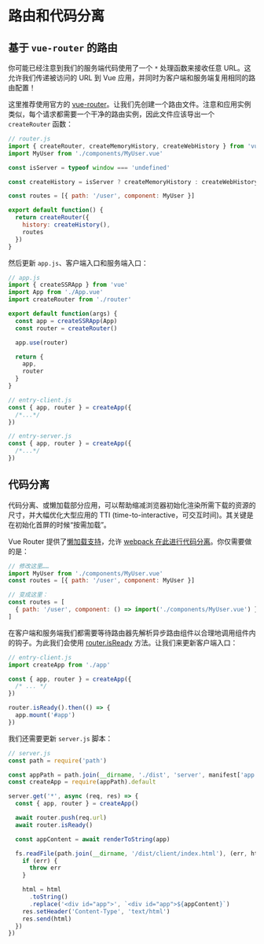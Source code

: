 # 路由和代码分离

## 基于 `vue-router` 的路由

你可能已经注意到我们的服务端代码使用了一个 `*` 处理函数来接收任意 URL。这允许我们传递被访问的 URL 到 Vue 应用，并同时为客户端和服务端复用相同的路由配置！

这里推荐使用官方的 [vue-router](https://github.com/vuejs/vue-router-next)。让我们先创建一个路由文件。注意和应用实例类似，每个请求都需要一个干净的路由实例，因此文件应该导出一个 `createRouter` 函数：

```js
// router.js
import { createRouter, createMemoryHistory, createWebHistory } from 'vue-router'
import MyUser from './components/MyUser.vue'

const isServer = typeof window === 'undefined'

const createHistory = isServer ? createMemoryHistory : createWebHistory

const routes = [{ path: '/user', component: MyUser }]

export default function() {
  return createRouter({
    history: createHistory(),
    routes
  })
}
```

然后更新 `app.js`、客户端入口和服务端入口：

```js
// app.js
import { createSSRApp } from 'vue'
import App from './App.vue'
import createRouter from './router'

export default function(args) {
  const app = createSSRApp(App)
  const router = createRouter()

  app.use(router)

  return {
    app,
    router
  }
}
```

```js
// entry-client.js
const { app, router } = createApp({
  /*...*/
})
```

```js
// entry-server.js
const { app, router } = createApp({
  /*...*/
})
```

## 代码分离

代码分离、或懒加载部分应用，可以帮助缩减浏览器初始化渲染所需下载的资源的尺寸，并大幅优化大型应用的 TTI (time-to-interactive，可交互时间)。其关键是在初始化首屏的时候“按需加载”。

Vue Router 提供了[懒加载支持](https://next.router.vuejs.org/zh/guide/advanced/lazy-loading.html)，允许 [webpack 在此进行代码分离](https://webpack.js.org/guides/code-splitting-async/)。你仅需要做的是：

```js
// 修改这里……
import MyUser from './components/MyUser.vue'
const routes = [{ path: '/user', component: MyUser }]

// 变成这里：
const routes = [
  { path: '/user', component: () => import('./components/MyUser.vue') }
]
```

在客户端和服务端我们都需要等待路由器先解析异步路由组件以合理地调用组件内的钩子。为此我们会使用 [router.isReady](https://next.router.vuejs.org/zh/api/#isready) 方法。让我们来更新客户端入口：

```js
// entry-client.js
import createApp from './app'

const { app, router } = createApp({
  /* ... */
})

router.isReady().then(() => {
  app.mount('#app')
})
```

我们还需要更新 `server.js` 脚本：

```js
// server.js
const path = require('path')

const appPath = path.join(__dirname, './dist', 'server', manifest['app.js'])
const createApp = require(appPath).default

server.get('*', async (req, res) => {
  const { app, router } = createApp()

  await router.push(req.url)
  await router.isReady()

  const appContent = await renderToString(app)

  fs.readFile(path.join(__dirname, '/dist/client/index.html'), (err, html) => {
    if (err) {
      throw err
    }

    html = html
      .toString()
      .replace('<div id="app">', `<div id="app">${appContent}`)
    res.setHeader('Content-Type', 'text/html')
    res.send(html)
  })
})
```
